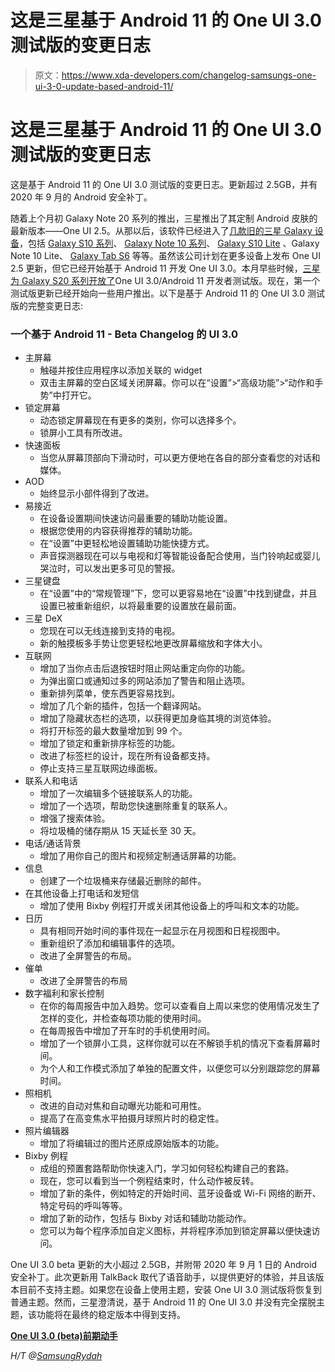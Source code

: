 # 这是三星基于 Android 11 的 One UI 3.0 测试版的变更日志

> 原文：<https://www.xda-developers.com/changelog-samsungs-one-ui-3-0-update-based-android-11/>

# 这是三星基于 Android 11 的 One UI 3.0 测试版的变更日志

这是基于 Android 11 的 One UI 3.0 测试版的变更日志。更新超过 2.5GB，并有 2020 年 9 月的 Android 安全补丁。

随着上个月初 Galaxy Note 20 系列的推出，三星推出了其定制 Android 皮肤的最新版本——One UI 2.5。从那以后，该软件已经进入了[几款旧的三星 Galaxy 设备](https://www.xda-developers.com/samsung-galaxy-phones-one-ui-2-5-list/)，包括 [Galaxy S10 系列](https://www.xda-developers.com/samsung-galaxy-s10-series-one-ui-2-5-update-september-2020-patch/)、 [Galaxy Note 10 系列](https://www.xda-developers.com/samsung-galaxy-note-10-note-10-receive-one-ui-2-5-with-september-2020-security-patches/)、 [Galaxy S10 Lite](https://www.xda-developers.com/samsung-galaxy-s10-lite-one-ui-2-5-update/) 、Galaxy Note 10 Lite、 [Galaxy Tab S6](https://www.xda-developers.com/samsung-one-ui-2-5-update-galaxy-tab-s6/) 等等。虽然该公司计划在更多设备上发布 One UI 2.5 更新，但它已经开始基于 Android 11 开发 One UI 3.0。本月早些时候，[三星为 Galaxy S20 系列开放了](https://www.xda-developers.com/samsung-galaxy-s20-one-ui-3-android-11-developer-beta/)One UI 3.0/Android 11 开发者测试版。现在，第一个测试版更新已经开始向一些用户推出。以下是基于 Android 11 的 One UI 3.0 测试版的完整变更日志:

### 一个基于 Android 11 - Beta Changelog 的 UI 3.0

*   主屏幕
    *   触碰并按住应用程序以添加关联的 widget
    *   双击主屏幕的空白区域关闭屏幕。你可以在“设置”>“高级功能”>“动作和手势”中打开它。
*   锁定屏幕
    *   动态锁定屏幕现在有更多的类别，你可以选择多个。
    *   锁屏小工具有所改进。
*   快速面板
    *   当您从屏幕顶部向下滑动时，可以更方便地在各自的部分查看您的对话和媒体。
*   AOD
    *   始终显示小部件得到了改进。
*   易接近
    *   在设备设置期间快速访问最重要的辅助功能设置。
    *   根据您使用的内容获得推荐的辅助功能。
    *   在“设置”中更轻松地设置辅助功能快捷方式。
    *   声音探测器现在可以与电视和灯等智能设备配合使用，当门铃响起或婴儿哭泣时，可以发出更多可见的警报。
*   三星键盘
    *   在“设置”中的“常规管理”下，您可以更容易地在“设置”中找到键盘，并且设置已被重新组织，以将最重要的设置放在最前面。
*   三星 DeX
    *   您现在可以无线连接到支持的电视。
    *   新的触摸板多手势让您更轻松地更改屏幕缩放和字体大小。
*   互联网
    *   增加了当你点击后退按钮时阻止网站重定向你的功能。
    *   为弹出窗口或通知过多的网站添加了警告和阻止选项。
    *   重新排列菜单，使东西更容易找到。
    *   增加了几个新的插件，包括一个翻译网站。
    *   增加了隐藏状态栏的选项，以获得更加身临其境的浏览体验。
    *   将打开标签的最大数量增加到 99 个。
    *   增加了锁定和重新排序标签的功能。
    *   改进了标签栏的设计，现在所有设备都支持。
    *   停止支持三星互联网边缘面板。
*   联系人和电话
    *   增加了一次编辑多个链接联系人的功能。
    *   增加了一个选项，帮助您快速删除重复的联系人。
    *   增强了搜索体验。
    *   将垃圾桶的储存期从 15 天延长至 30 天。
*   电话/通话背景
    *   增加了用你自己的图片和视频定制通话屏幕的功能。
*   信息
    *   创建了一个垃圾桶来存储最近删除的邮件。
*   在其他设备上打电话和发短信
    *   增加了使用 Bixby 例程打开或关闭其他设备上的呼叫和文本的功能。
*   日历
    *   具有相同开始时间的事件现在一起显示在月视图和日程视图中。
    *   重新组织了添加和编辑事件的选项。
    *   改进了全屏警告的布局。
*   催单
    *   改进了全屏警告的布局
*   数字福利和家长控制
    *   在你的每周报告中加入趋势。您可以查看自上周以来您的使用情况发生了怎样的变化，并检查每项功能的使用时间。
    *   在每周报告中增加了开车时的手机使用时间。
    *   增加了一个锁屏小工具，这样你就可以在不解锁手机的情况下查看屏幕时间。
    *   为个人和工作模式添加了单独的配置文件，以便您可以分别跟踪您的屏幕时间。
*   照相机
    *   改进的自动对焦和自动曝光功能和可用性。
    *   提高了在高变焦水平拍摄月球照片时的稳定性。
*   照片编辑器
    *   增加了将编辑过的图片还原成原始版本的功能。
*   Bixby 例程
    *   成组的预置套路帮助你快速入门，学习如何轻松构建自己的套路。
    *   现在，您可以看到当一个例程结束时，什么动作被反转。
    *   增加了新的条件，例如特定的开始时间、蓝牙设备或 Wi-Fi 网络的断开、特定号码的呼叫等等。
    *   增加了新的动作，包括与 Bixby 对话和辅助功能动作。
    *   您可以为每个程序添加自定义图标，并将程序添加到锁定屏幕以便快速访问。

One UI 3.0 beta 更新的大小超过 2.5GB，并附带 2020 年 9 月 1 日的 Android 安全补丁。此次更新用 TalkBack 取代了语音助手，以提供更好的体验，并且该版本目前不支持主题。如果您在设备上使用主题，安装 One UI 3.0 测试版将恢复到普通主题。然而，三星澄清说，基于 Android 11 的 One UI 3.0 并没有完全摆脱主题，该功能将在最终的稳定版本中得到支持。

**[One UI 3.0 (beta)前期动手](https://www.xda-developers.com/one-ui-3-0-beta-galaxy-s20-samsung-android-11-update/?utm_content=buffer18e1f&utm_medium=social&utm_source=twitter.com&utm_campaign=buffer)**

*H/T @[SamsungRydah](https://twitter.com/SamsungRydah/status/1305669914632417280)*